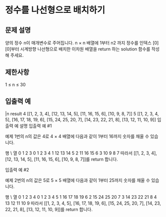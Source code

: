 # 정수를 나선형으로 배치하기


## 문제 설명
양의 정수 n이 매개변수로 주어집니다. n × n 배열에 1부터 n2 까지 정수를 인덱스 [0][0]부터 시계방향 나선형으로 배치한 이차원 배열을 return 하는 solution 함수를 작성해 주세요.

## 제한사항
1 ≤ n ≤ 30

## 입출력 예
|n	result
4	[[1, 2, 3, 4], [12, 13, 14, 5], [11, 16, 15, 6], [10, 9, 8, 7]]
5	[[1, 2, 3, 4, 5], [16, 17, 18, 19, 6], [15, 24, 25, 20, 7], [14, 23, 22, 21, 8], [13, 12, 11, 10, 9]]
입출력 예 설명
입출력 예 #1

예제 1번의 n의 값은 4로 4 × 4 배열에 다음과 같이 1부터 16까지 숫자를 채울 수 있습니다.

행 \ 열	0	1	2	3
0	1	2	3	4
1	12	13	14	5
2	11	16	15	6
3	10	9	8	7
따라서 [[1, 2, 3, 4], [12, 13, 14, 5], [11, 16, 15, 6], [10, 9, 8, 7]]를 return 합니다.

입출력 예 #2

예제 2번의 n의 값은 5로 5 × 5 배열에 다음과 같이 1부터 25까지 숫자를 채울 수 있습니다.

행 \ 열	0	1	2	3	4
0	1	2	3	4	5
1	16	17	18	19	6
2	15	24	25	20	7
3	14	23	22	21	8
4	13	12	11	10	9
따라서 [[1, 2, 3, 4, 5], [16, 17, 18, 19, 6], [15, 24, 25, 20, 7], [14, 23, 22, 21, 8], [13, 12, 11, 10, 9]]를 return 합니다.